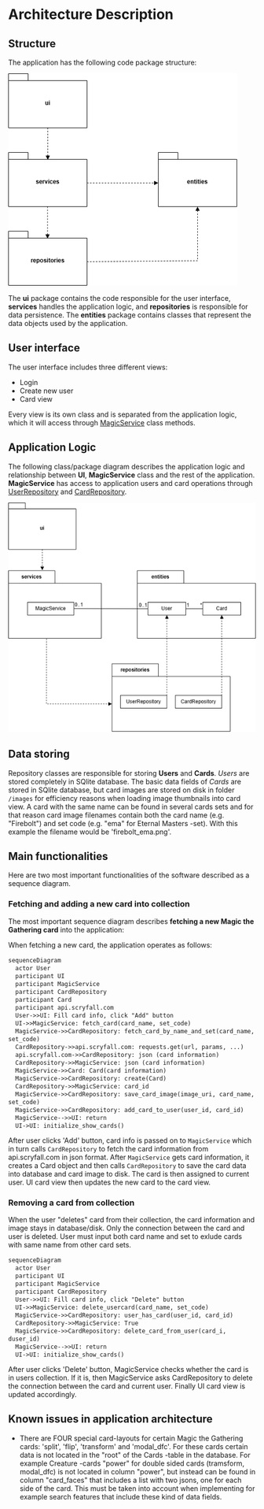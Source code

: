 # Architecture Description

## Structure

The application has the following code package structure:

![Package Structure](./pics/architecture_package.png)

The **ui** package contains the code responsible for the user interface, **services** handles the application logic, and **repositories** is responsible for data persistence. The **entities** package contains classes that represent the data objects used by the application.

## User interface

The user interface includes three different views:

- Login
- Create new user
- Card view

Every view is its own class and is separated from the application logic, which it will access through [MagicService](../src/services/magic_service.py) class methods. 

## Application Logic

The following class/package diagram describes the application logic and relationship between **UI**, **MagicService** class and the rest of the application. **MagicService** has access to application users and card operations through [UserRepository](../src/repositories/user_repository.py) and [CardRepository](../src/repositories/card_repository.py). 

![Package Structure and Classes](./pics/architecture_package_classes.png)

## Data storing

Repository classes are responsible for storing **Users** and **Cards**. *Users* are stored completely in SQlite database. The basic data fields of *Cards* are stored in SQlite database, but card images are stored on disk in folder `/images` for efficiency reasons when loading image thumbnails into card view. A card with the same name can be found in several cards sets and for that reason card image filenames contain both the card name (e.g. "Firebolt") and set code (e.g. "ema" for Eternal Masters -set). With this example the filename would be 'firebolt_ema.png'.



## Main functionalities

Here are two most important functionalities of the software described as a sequence diagram.

### Fetching and adding a new card into collection

The most important sequence diagram describes **fetching a new Magic the Gathering card** into the application:

When fetching a new card, the application operates as follows:

```mermaid
sequenceDiagram
  actor User
  participant UI
  participant MagicService
  participant CardRepository
  participant Card
  participant api.scryfall.com
  User->>UI: Fill card info, click "Add" button
  UI->>MagicService: fetch_card(card_name, set_code)
  MagicService->>CardRepository: fetch_card_by_name_and_set(card_name, set_code)
  CardRepository->>api.scryfall.com: requests.get(url, params, ...)
  api.scryfall.com->>CardRepository: json (card information)
  CardRepository->>MagicService: json (card information)
  MagicService->>Card: Card(card information)
  MagicService->>CardRepository: create(Card)
  CardRepository->>MagicService: card_id
  MagicService->>CardRepository: save_card_image(image_uri, card_name, set_code)
  MagicService->>CardRepository: add_card_to_user(user_id, card_id)
  MagicService-->>UI: return
  UI->UI: initialize_show_cards()
```

After user clicks 'Add' button, card info is passed on to `MagicService` which in turn calls `CardRepository` to fetch the card information from api.scryfall.com in json format. After `MagicService` gets card information, it creates a Card object and then calls `CardRepository` to save the card data into database and card image to disk. The card is then assigned to current user. UI card view then updates the new card to the card view.

### Removing a card from collection

When the user "deletes" card from their collection, the card information and image stays in database/disk. Only the connection between the card and user is deleted. User must input both card name and set to exlude cards with same name from other card sets.

```mermaid
sequenceDiagram
  actor User
  participant UI
  participant MagicService
  participant CardRepository
  User->>UI: Fill card info, click "Delete" button
  UI->>MagicService: delete_usercard(card_name, set_code)
  MagicService->>CardRepository: user_has_card(user_id, card_id)
  CardRepository->>MagicService: True
  MagicService->>CardRepository: delete_card_from_user(card_i, duser_id)
  MagicService-->>UI: return
  UI->UI: initialize_show_cards()
```

After user clicks 'Delete' button, MagicService checks whether the card is in users collection. If it is, then MagicService asks CardRepository to delete the connection between the card and current user. Finally UI card view is updated accordingly.

## Known issues in application architecture

- There are FOUR special card-layouts for certain Magic the Gathering cards: 'split', 'flip', 'transform' and 'modal_dfc'. For these cards certain data is not located in the "root" of the Cards -table in the database. For example Creature -cards "power" for double sided cards (tramsform, modal_dfc) is not located in column "power", but instead can be found in column "card_faces" that includes a list with two jsons, one for each side of the card. This must be taken into account when implementing for example search features that include these kind of data fields.